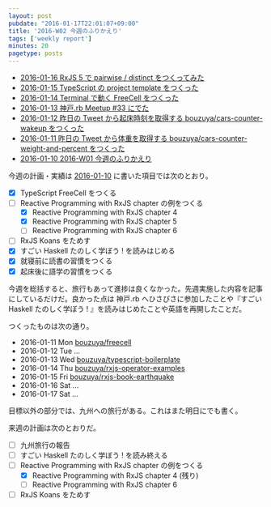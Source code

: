 ```yaml
---
layout: post
pubdate: "2016-01-17T22:01:07+09:00"
title: '2016-W02 今週のふりかえり'
tags: ['weekly report']
minutes: 20
pagetype: posts
---
```

- [2016-01-16 RxJS 5 で pairwise / distinct をつくってみた][2016-01-16]
- [2016-01-15 TypeScript の project template をつくった][2016-01-15]
- [2016-01-14 Terminal で動く FreeCell をつくった][2016-01-14]
- [2016-01-13 神戸.rb Meetup #33 にでた][2016-01-13]
- [2016-01-12 昨日の Tweet から起床時刻を取得する bouzuya/cars-counter-wakeup をつくった][2016-01-12]
- [2016-01-11 昨日の Tweet から体重を取得する bouzuya/cars-counter-weight-and-percent をつくった][2016-01-11]
- [2016-01-10 2016-W01 今週のふりかえり][2016-01-10]

今週の計画・実績は [2016-01-10][] に書いた項目では次のとおり。

- [x] TypeScript FreeCell をつくる
- [ ] Reactive Programming with RxJS chapter の例をつくる
  - [x] Reactive Programming with RxJS chapter 4
  - [x] Reactive Programming with RxJS chapter 5
  - [ ] Reactive Programming with RxJS chapter 6
- [ ] RxJS Koans をためす
- [x] すごい Haskell たのしく学ぼう ! を読みはじめる
- [x] 就寝前に読書の習慣をつくる
- [x] 起床後に語学の習慣をつくる

今週を総括すると、旅行もあって進捗は良くなかった。先週実施した内容を記事にしているだけだ。良かった点は 神戸.rb へひさびさに参加したことや『すごい Haskell たのしく学ぼう ! 』を読みはじめたことや英語を再開したことだ。

つくったものは次の通り。

- 2016-01-11 Mon [bouzuya/freecell][]
- 2016-01-12 Tue ...
- 2016-01-13 Wed [bouzuya/typescript-boilerplate][]
- 2016-01-14 Thu [bouzuya/rxjs-operator-examples][]
- 2016-01-15 Fri [bouzuya/rxjs-book-earthquake][]
- 2016-01-16 Sat ...
- 2016-01-17 Sat ...

目標以外の部分では、九州への旅行がある。これはまた明日にでも書く。

来週の計画は次のとおりだ。

- [ ] 九州旅行の報告
- [ ] すごい Haskell たのしく学ぼう ! を読み終える
- [ ] Reactive Programming with RxJS chapter の例をつくる
  - [x] Reactive Programming with RxJS chapter 4 (残り)
  - [ ] Reactive Programming with RxJS chapter 6
- [ ] RxJS Koans をためす

[2016-01-10]: http://blog.bouzuya.net/2016/01/10/
[2016-01-11]: http://blog.bouzuya.net/2016/01/11/
[2016-01-12]: http://blog.bouzuya.net/2016/01/12/
[2016-01-13]: http://blog.bouzuya.net/2016/01/13/
[2016-01-14]: http://blog.bouzuya.net/2016/01/14/
[2016-01-15]: http://blog.bouzuya.net/2016/01/15/
[2016-01-16]: http://blog.bouzuya.net/2016/01/16/
[bouzuya/freecell]: https://github.com/bouzuya/freecell
[bouzuya/rxjs-book-earthquake]: https://github.com/bouzuya/rxjs-book-earthquake
[bouzuya/rxjs-operator-examples]: https://github.com/bouzuya/rxjs-operator-examples
[bouzuya/typescript-boilerplate]: https://github.com/bouzuya/typescript-boilerplate
